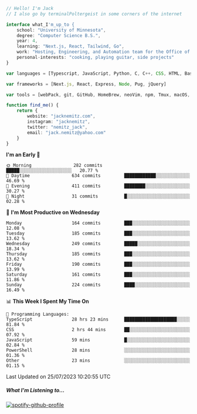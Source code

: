 ```typescript
// Hello! I'm Jack
// I also go by terminalPoltergeist in some corners of the internet

interface what_I'm_up_to {
    school: "University of Minnesota",
    degree: "Computer Science B.S.",
    year: 4,
    learning: "Next.js, React, Tailwind, Go",
    work: "Hosting, Engineering, and Automation team for the Office of Information Technology at UMN",
    personal-interests: "cooking, playing guitar, side projects"
}

var languages = [Typescript, JavaScript, Python, C, C++, CSS, HTML, Bash, VimScript]

var frameworks = [Next.js, React, Express, Node, Pug, jQuery]

var tools = [webPack, git, GitHub, HomeBrew, neoVim, npm, Tmux, macOS, Ubuntu, Docker, Nginx, Cloudflare, DigitalOcean]

function find_me() {
    return {
        website: "jacknemitz.com",
        instagram: "jacknemitz",
        twitter: "nemitz_jack",
        email: "jack.nemitz@yahoo.com"
    }
}
```

<!--START_SECTION:waka-->
**I'm an Early 🐤** 

```text
🌞 Morning                282 commits         █████░░░░░░░░░░░░░░░░░░░░   20.77 % 
🌆 Daytime                634 commits         ████████████░░░░░░░░░░░░░   46.69 % 
🌃 Evening                411 commits         ████████░░░░░░░░░░░░░░░░░   30.27 % 
🌙 Night                  31 commits          █░░░░░░░░░░░░░░░░░░░░░░░░   02.28 % 
```
📅 **I'm Most Productive on Wednesday** 

```text
Monday                   164 commits         ███░░░░░░░░░░░░░░░░░░░░░░   12.08 % 
Tuesday                  185 commits         ███░░░░░░░░░░░░░░░░░░░░░░   13.62 % 
Wednesday                249 commits         █████░░░░░░░░░░░░░░░░░░░░   18.34 % 
Thursday                 185 commits         ███░░░░░░░░░░░░░░░░░░░░░░   13.62 % 
Friday                   190 commits         ███░░░░░░░░░░░░░░░░░░░░░░   13.99 % 
Saturday                 161 commits         ███░░░░░░░░░░░░░░░░░░░░░░   11.86 % 
Sunday                   224 commits         ████░░░░░░░░░░░░░░░░░░░░░   16.49 % 
```


📊 **This Week I Spent My Time On** 

```text
💬 Programming Languages: 
TypeScript               28 hrs 23 mins      ████████████████████░░░░░   81.84 % 
CSS                      2 hrs 44 mins       ██░░░░░░░░░░░░░░░░░░░░░░░   07.92 % 
JavaScript               59 mins             █░░░░░░░░░░░░░░░░░░░░░░░░   02.84 % 
PowerShell               28 mins             ░░░░░░░░░░░░░░░░░░░░░░░░░   01.36 % 
Other                    23 mins             ░░░░░░░░░░░░░░░░░░░░░░░░░   01.15 % 
```


 Last Updated on 25/07/2023 10:20:55 UTC
<!--END_SECTION:waka-->

##### What I'm Listening to...

[![spotify-github-profile](https://spotify-github-profile.vercel.app/api/view?uid=jack.nemitz&cover_image=true&show_offline=true&bar_color=53b14f&bar_color_cover=false&background_color=121212FF)](https://spotify-github-profile.vercel.app/api/view?uid=jack.nemitz&redirect=true)


